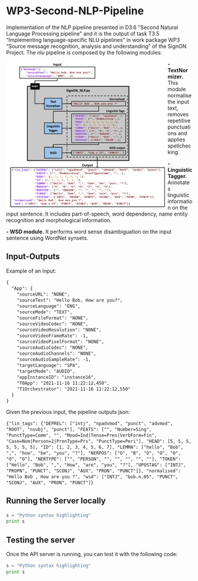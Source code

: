 # WP3-Second-NLP-Pipeline

Implementation of the NLP pipeline presented in D3.6 "Second Natural Language Processing pipeline" and it is the output of task T3.5 “Implementing language-specific NLU pipelines” in work package WP3 “Source message recognition, analysis and understanding” of the SignON Project. The nlu pipeline is composed by the following modules:

<img align="left" height="400" src="block_diagram.png">


**- TextNormizer.** This module normalise the input text, removes repetitive punctuations and applies spellchecking.

**- LinguisticTagger.** Annotates linguistic information on the input sentence. It includes part-of-speech, word dependency, name entity recognition and morphological information.

**- WSD module.** It performs word sense disambiguation on the input sentence using WordNet synsets. 

## Input-Outputs


Example of an input:
```
{
  "App": {
    "sourceURL": "NONE",
    "sourceText": "Hello Bob, How are you?",
    "sourceLanguage": "ENG",
    "sourceMode": "TEXT",
    "sourceFileFormat": "NONE",
    "sourceVideoCodec": "NONE",
    "sourceVideoResolution": "NONE",
    "sourceVideoFrameRate": -1,
    "sourceVideoPixelFormat": "NONE",
    "sourceAudioCodec": "NONE",
    "sourceAudioChannels": "NONE",
    "sourceAudioSampleRate": -1,
    "targetLanguage": "SPA",
    "targetMode": "AUDIO",
    "appInstanceID": "instance16",
    "T0App": "2021-11-16 11:22:12,450",
    "T1Orchestrator": "2021-11-16 11:22:12,550"
  }
}
```

Given the previous input, the pipeline outputs json:
```
{"lin_tags": {"DEPREL": ["intj", "npadvmod", "punct", "advmod", "ROOT", "nsubj", "punct"], "FEATS": ["", "Number=Sing", "PunctType=Comm", "", "Mood=Ind|Tense=Pres|VerbForm=Fin", "Case=Nom|Person=2|PronType=Prs", "PunctType=Peri"], "HEAD": [5, 5, 5, 5, 5, 5, 5], "ID": [1, 2, 3, 4, 5, 6, 7], "LEMMA": ["hello", "Bob", ",", "how", "be", "you", "?"], "NERPOS": ["O", "B", "O", "O", "O", "O", "O"], "NERTYPE": ["", "PERSON", "", "", "", "", ""], "TOKEN": ["Hello", "Bob", ",", "How", "are", "you", "?"], "UPOSTAG": ["INTJ", "PROPN", "PUNCT", "SCONJ", "AUX", "PRON", "PUNCT"]}, "normalised": "Hello Bob , How are you ?", "wsd": ["INTJ", "bob.n.05", "PUNCT", "SCONJ", "AUX", "PRON", "PUNCT"]}
```

## Running the Server locally

```python
s = "Python syntax highlighting"
print s
```



## Testing the server
Once the API server is running, you can test it with the following code:

```python
s = "Python syntax highlighting"
print s
```





